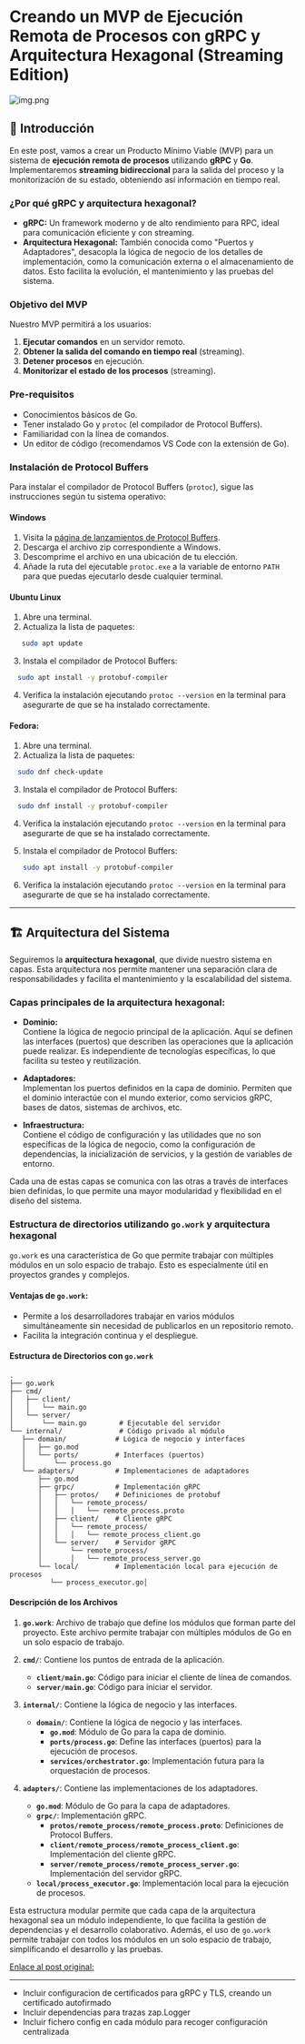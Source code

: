 # **Creando un MVP de Ejecución Remota de Procesos con gRPC y Arquitectura Hexagonal (Streaming Edition)**

![img.png](docs/resources/img.png)

## 🎯 **Introducción**

En este post, vamos a crear un Producto Mínimo Viable (MVP) para un sistema de **ejecución remota de procesos** utilizando **gRPC** y **Go**. Implementaremos **streaming bidireccional** para la salida del proceso y la monitorización de su estado, obteniendo así información en tiempo real.

### **¿Por qué gRPC y arquitectura hexagonal?**

- **gRPC:** Un framework moderno y de alto rendimiento para RPC, ideal para comunicación eficiente y con streaming.
- **Arquitectura Hexagonal:** También conocida como "Puertos y Adaptadores", desacopla la lógica de negocio de los detalles de implementación, como la comunicación externa o el almacenamiento de datos. Esto facilita la evolución, el mantenimiento y las pruebas del sistema.

### **Objetivo del MVP**

Nuestro MVP permitirá a los usuarios:

1. **Ejecutar comandos** en un servidor remoto.
2. **Obtener la salida del comando en tiempo real** (streaming).
3. **Detener procesos** en ejecución.
4. **Monitorizar el estado de los procesos** (streaming).

### **Pre-requisitos**

- Conocimientos básicos de Go.
- Tener instalado Go y `protoc` (el compilador de Protocol Buffers).
- Familiaridad con la línea de comandos.
- Un editor de código (recomendamos VS Code con la extensión de Go).

### **Instalación de Protocol Buffers**

Para instalar el compilador de Protocol Buffers (`protoc`), sigue las instrucciones según tu sistema operativo:

#### **Windows**
1. Visita la [página de lanzamientos de Protocol Buffers](https://github.com/protocolbuffers/protobuf/releases).
2. Descarga el archivo zip correspondiente a Windows.
3. Descomprime el archivo en una ubicación de tu elección.
4. Añade la ruta del ejecutable `protoc.exe` a la variable de entorno `PATH` para que puedas ejecutarlo desde cualquier terminal.

#### **Ubuntu Linux**
1. Abre una terminal.
2. Actualiza la lista de paquetes:
```bash
   sudo apt update
```
3. Instala el compilador de Protocol Buffers:
```bash
  sudo apt install -y protobuf-compiler
```
4. Verifica la instalación ejecutando `protoc --version` en la terminal para asegurarte de que se ha instalado correctamente.
#### **Fedora:**
1. Abre una terminal.
2. Actualiza la lista de paquetes:
```bash
  sudo dnf check-update
```
3. Instala el compilador de Protocol Buffers:
```bash
  sudo dnf install -y protobuf-compiler
```
4. Verifica la instalación ejecutando `protoc --version` en la terminal para asegurarte de que se ha instalado correctamente.

3. Instala el compilador de Protocol Buffers:
   ```bash
   sudo apt install -y protobuf-compiler
   ```
4. Verifica la instalación ejecutando `protoc --version` en la terminal para asegurarte de que se ha instalado correctamente.

---

## 🏗️ **Arquitectura del Sistema**

Seguiremos la **arquitectura hexagonal**, que divide nuestro sistema en capas. Esta arquitectura nos permite mantener una separación clara de responsabilidades y facilita el mantenimiento y la escalabilidad del sistema.

### **Capas principales de la arquitectura hexagonal:**

- **Dominio:**  
  Contiene la lógica de negocio principal de la aplicación. Aquí se definen las interfaces (puertos) que describen las operaciones que la aplicación puede realizar. Es independiente de tecnologías específicas, lo que facilita su testeo y reutilización.

- **Adaptadores:**  
  Implementan los puertos definidos en la capa de dominio. Permiten que el dominio interactúe con el mundo exterior, como servicios gRPC, bases de datos, sistemas de archivos, etc.

- **Infraestructura:**  
  Contiene el código de configuración y las utilidades que no son específicas de la lógica de negocio, como la configuración de dependencias, la inicialización de servicios, y la gestión de variables de entorno.

Cada una de estas capas se comunica con las otras a través de interfaces bien definidas, lo que permite una mayor modularidad y flexibilidad en el diseño del sistema.

### **Estructura de directorios utilizando `go.work` y arquitectura hexagonal**

`go.work` es una característica de Go que permite trabajar con múltiples módulos en un solo espacio de trabajo. Esto es especialmente útil en proyectos grandes y complejos.

#### **Ventajas de `go.work`:**
- Permite a los desarrolladores trabajar en varios módulos simultáneamente sin necesidad de publicarlos en un repositorio remoto.
- Facilita la integración continua y el despliegue.

#### Estructura de Directorios con `go.work`

```
.
├── go.work
├── cmd/
│   ├── client/
│   │   └── main.go
│   └── server/
│       └── main.go        # Ejecutable del servidor
└── internal/              # Código privado al módulo
   ├── domain/            # Lógica de negocio y interfaces
   │   ├── go.mod
   │   └── ports/         # Interfaces (puertos)
   │       └── process.go      
   └── adapters/          # Implementaciones de adaptadores
       ├── go.mod
       ├── grpc/          # Implementación gRPC
       │   ├── protos/    # Definiciones de protobuf
       │   │   └── remote_process/
       │   │   │   └── remote_process.proto
       │   ├── client/    # Cliente gRPC
       │   │   └── remote_process/
       │   │   │   └── remote_process_client.go
       │   └── server/    # Servidor gRPC
       │       └── remote_process/
       │       │   └── remote_process_server.go
       └── local/         # Implementación local para ejecución de procesos
          └── process_executor.go│   
```

#### **Descripción de los Archivos**

1. **`go.work`**: Archivo de trabajo que define los módulos que forman parte del proyecto. Este archivo permite trabajar con múltiples módulos de Go en un solo espacio de trabajo.

2. **`cmd/`**: Contiene los puntos de entrada de la aplicación.
    - **`client/main.go`**: Código para iniciar el cliente de línea de comandos.
    - **`server/main.go`**: Código para iniciar el servidor.

3. **`internal/`**: Contiene la lógica de negocio y las interfaces.
    - **`domain/`**: Contiene la lógica de negocio y las interfaces.
        - **`go.mod`**: Módulo de Go para la capa de dominio.
        - **`ports/process.go`**: Define las interfaces (puertos) para la ejecución de procesos.
        - **`services/orchestrator.go`**: Implementación futura para la orquestación de procesos.

4. **`adapters/`**: Contiene las implementaciones de los adaptadores.
    - **`go.mod`**: Módulo de Go para la capa de adaptadores.
    - **`grpc/`**: Implementación gRPC.
        - **`protos/remote_process/remote_process.proto`**: Definiciones de Protocol Buffers.
        - **`client/remote_process/remote_process_client.go`**: Implementación del cliente gRPC.
        - **`server/remote_process/remote_process_server.go`**: Implementación del servidor gRPC.
    - **`local/process_executor.go`**: Implementación local para la ejecución de procesos.

Esta estructura modular permite que cada capa de la arquitectura hexagonal sea un módulo independiente, lo que facilita la gestión de dependencias y el desarrollo colaborativo. Además, el uso de `go.work` permite trabajar con todos los módulos en un solo espacio de trabajo, simplificando el desarrollo y las pruebas.

[Enlace al post original:](https://medium.com/@rubentxu/creando-un-mvp-de-ejecuci%C3%B3n-remota-de-procesos-con-grpc-y-arquitectura-hexagonal-f0daa1e33c17)


---

- Incluir configuracion de certificados para gRPC y TLS, creando un certificado autofirmado
- Incluir dependencias para trazas zap.Logger
- Incluir fichero config en cada módulo para recoger configuración centralizada